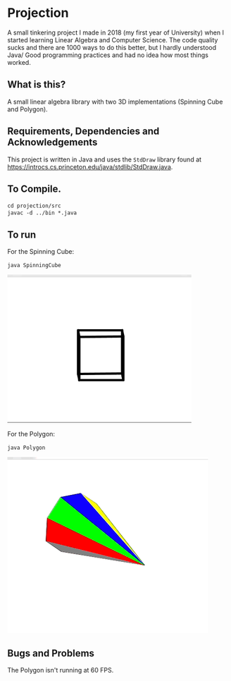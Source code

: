# Projection

A small tinkering project I made in 2018 (my first year of University) when I started learning Linear Algebra and Computer Science.
The code quality sucks and there are 1000 ways to do this better, but I hardly understood Java/ Good programming practices and had no idea how most things worked.

## What is this?

A small linear algebra library with two 3D implementations (Spinning Cube and Polygon).

## Requirements, Dependencies and Acknowledgements

This project is written in Java and uses the `StdDraw` library found at https://introcs.cs.princeton.edu/java/stdlib/StdDraw.java.

## To Compile.

```
cd projection/src
javac -d ../bin *.java
```

## To run

For the Spinning Cube:

```cd bin
java SpinningCube
```
<img src="images/cube.gif" width="418" height="336"/>

For the Polygon:

```cd bin
java Polygon
```
<img src="images/polygon.gif" width="456" height="400"/>

## Bugs and Problems

The Polygon isn't running at 60 FPS.
